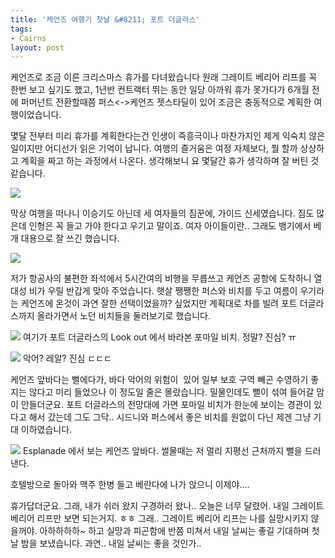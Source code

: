 ```yaml
---
title: '케언즈 여행기 첫날 &#8211; 포트 더글라스'
tags:
- Cairns
layout: post
---
```

케언즈로 조금 이른 크리스마스 휴가를 다녀왔습니다 원래 그레이트 베리어 리프를 꼭 한번 보고 싶기도 했고, 1년반 컨트랙터 뛰는 동안 일당 아까워 휴가 못가다가 6개월 전에 퍼머넌트 전환할때쯤 퍼스<->케언즈 젯스타딜이 있어 조금은 충동적으로 계획한 여행이었습니다.

몇달 전부터 미리 휴가를 계획한다는건 인생이 즉흥극이나 마찬가지인 제게 익숙치 않은 일이지만 어디선가 읽은 기억이 납니다. 여행의 즐거움은 여정 자체보다, 뭘 할까 상상하고 계획을 짜고 하는 과정에서 나온다. 생각해보니 요 몇달간 휴가 생각하며 잘 버틴 것 같습니다.

![](http://i.imgur.com/zZgN5b2.jpg)

막상 여행을 떠나니 이승기도 아닌데 세 여자들의 짐꾼에, 가이드 신세였습니다. 짐도 많은데 인형은 꼭 들고 가야 한다고 우기고 말이죠. 여자 아이들이란.. 그래도 뱅기에서 베개 대용으로 잘 쓰긴 했습니다.

![](http://i.imgur.com/ujrEE9M.jpg)

저가 항공사의 불편한 좌석에서 5시간여의 비행을 무릅쓰고 케언즈 공항에 도착하니 열대성 비가 우릴 반갑게 맞아 주었습니다. 햇살 쨍쨍한 퍼스와 비치를 두고 여름이 우기라는 케언즈에 온것이 과연 잘한 선택이었을까? 싶었지만 계획대로 차를 빌려 포트 더글라스까지 올라가면서 노던 비치들을 둘러보기로 했습니다.

![](http://i.imgur.com/u4ElBBV.jpg)
여기가 포트 더글라스의 Look out 에서 바라본 포마일 비치. 정말? 진심? ㅠ

![](http://i.imgur.com/B1OruMp.jpg)
악어? 레알? 진심 ㄷㄷㄷ

케언즈 앞바다는 뻘에다가, 바다 악어의 위험이  있어 일부 보호 구역 빼곤 수영하기 좋지는 않다고 미리 들었으나 이 정도일 줄은 몰랐습니다. 밀물인데도 뻘이 섞여 들어갈 맘이 안들더군요. 포트 더글라스의 전망대에 가면 포마일 비치가 한눈에 보이는 경관이 있다고 해서 갔는데 그도 그닥.. 시드니와 퍼스에서 좋은 비치를 원없이 다닌 제겐 그냥 기대 이하였습니다.

![](http://i.imgur.com/qEItbaz.jpg)
Esplanade 에서 보는 케언즈 앞바다. 썰물때는 저 멀리 지평선 근처까지 뻘을 드러낸다.

호텔방으로 돌아와 맥주 한병 들고 베란다에 나가 앉으니 이제야&#8230;.

휴가답더군요. 그래, 내가 쉬러 왔지 구경하러 왔나.. 오늘은 너무 달렸어. 내일 그레이트 베리어 리프만 보면 되는거지. ㅎㅎ 그래.. 그레이트 베리어 리프는 나를 실망시키지 않을꺼야. 아하하하하~ 하고 실망과 피곤함에 반쯤 미쳐서 내일 날씨는 좋길 기대하며 첫날 밤을 보냈습니다. 과연.. 내일 날씨는 좋을 것인가..